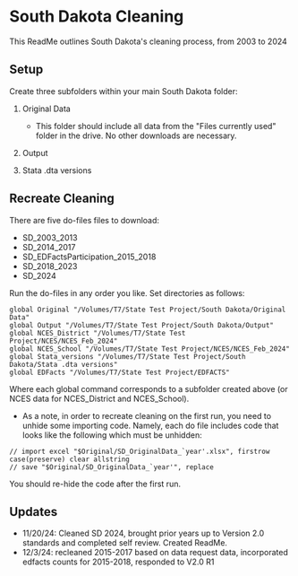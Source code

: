 # South Dakota Cleaning

This ReadMe outlines South Dakota's cleaning process, from 2003 to 2024

## Setup

Create three subfolders within your main South Dakota folder:

1. Original Data
     - This folder should include all data from the "Files currently used" folder in the drive. No other downloads are necessary.
     
2. Output
   
3. Stata .dta versions

## Recreate Cleaning

There are five do-files files to download:
- SD_2003_2013
- SD_2014_2017 
- SD_EDFactsParticipation_2015_2018
- SD_2018_2023
- SD_2024 

Run the do-files in any order you like. Set directories as follows:

```
global Original "/Volumes/T7/State Test Project/South Dakota/Original Data"
global Output "/Volumes/T7/State Test Project/South Dakota/Output"
global NCES_District "/Volumes/T7/State Test Project/NCES/NCES_Feb_2024"
global NCES_School "/Volumes/T7/State Test Project/NCES/NCES_Feb_2024"
global Stata_versions "/Volumes/T7/State Test Project/South Dakota/Stata .dta versions"
global EDFacts "/Volumes/T7/State Test Project/EDFACTS"
```
Where each global command corresponds to a subfolder created above (or NCES data for NCES_District and NCES_School).

- As a note, in order to recreate cleaning on the first run, you need to unhide some importing code. Namely, each do file includes code that looks like the following which must be unhidden:
  
```
// import excel "$Original/SD_OriginalData_`year'.xlsx", firstrow case(preserve) clear allstring
// save "$Original/SD_OriginalData_`year'", replace
```
You should re-hide the code after the first run.

## Updates
- 11/20/24: Cleaned SD 2024, brought prior years up to Version 2.0 standards and completed self review. Created ReadMe.
- 12/3/24: recleaned 2015-2017 based on data request data, incorporated edfacts counts for 2015-2018, responded to V2.0 R1
